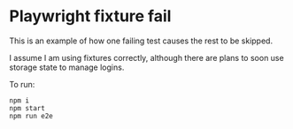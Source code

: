# Playwright fixture fail

This is an example of how one failing test causes the rest to be skipped.

I assume I am using fixtures correctly, although there are plans to soon use storage state to manage logins.

To run:

```
npm i
npm start
npm run e2e
```
